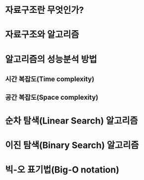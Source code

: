 # 자료구조란 무엇인가?

# 자료구조와 알고리즘

# 알고리즘의 성능분석 방법

## 시간 복잡도(Time complexity)

## 공간 복잡도(Space complexity)

# 순차 탐색(Linear Search) 알고리즘

# 이진 탐색(Binary Search) 알고리즘

# 빅-오 표기법(Big-O notation)
